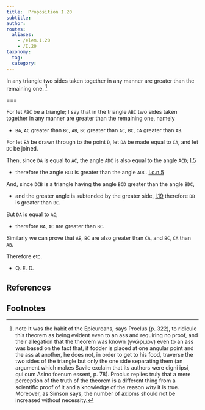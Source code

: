 ```yaml
---
title:  Proposition I.20
subtitle:
author:
routes:
  aliases:
    - /elem.1.20
    - /I.20
taxonomy:
  tag:
  category:
---
```


In any triangle two sides taken together in any manner are greater than the remaining one. [^I.20:1]

===

For let `ABC` be a triangle; I say that in the triangle `ABC` two sides taken together in any manner are greater than the remaining one, namely

- `BA`, `AC` greater than `BC`, `AB`, `BC` greater than `AC`, `BC`, `CA` greater than `AB`.

For let `BA` be drawn through to the point `D`, let `DA` be made equal to `CA`, and let `DC` be joined.

Then, since `DA` is equal to `AC`, the angle `ADC` is also equal to the angle `ACD`; [I.5]

- therefore the angle `BCD` is greater than the angle `ADC`. [I.c.n.5]

And, since `DCB` is a triangle having the angle `BCD` greater than the angle `BDC`,

- and the greater angle is subtended by the greater side, [I.19] therefore `DB` is greater than `BC`.

But `DA` is equal to `AC`;

- therefore `BA`, `AC` are greater than `BC`.

Similarly we can prove that `AB`, `BC` are also greater than `CA`, and `BC`, `CA` than `AB`.

Therefore etc.

- Q. E. D.

## References

[I.5]: /elem.1.5 "Book 1 - Proposition 5"
[I.19]: /elem.1.19 "Book 1 - Proposition 19"
[I.c.n.5]: /elem.1.c.n.5 "Book 1 - Common Notion 5"

## Footnotes

[^I.20:1]: note
    It was the habit of the Epicureans, says Proclus (<xref n="Proc. p. 322" from="ROOT" to="DITTO">p. 322</xref>), to ridicule this theorem as being evident even to an ass and requiring no proof, and their allegation that the theorem was <quote>known</quote> (<foreign lang="greek">γνώριμον</foreign>) even to an ass was based on the fact that, if fodder is placed at one angular point and the ass at another, he does not, in order to get to his food, traverse the two sides of the triangle but only the one side separating them (an argument which makes Savile exclaim that its authors were <quote><foreign lang="la">digni ipsi, qui cum Asino foenum essent</foreign>,</quote> p. 78). Proclus replies truly that a mere perception of the truth of the theorem is a different thing from a scientific proof of it and a knowledge of the reason <em>why</em> it is true. Moreover, as Simson says, the number of axioms should not be increased without necessity.

